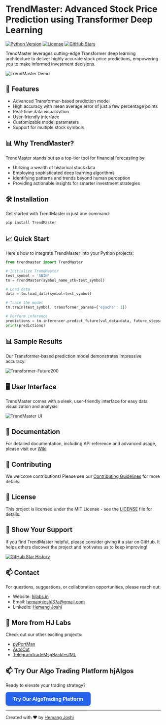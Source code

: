 # TrendMaster: Advanced Stock Price Prediction using Transformer Deep Learning

[![Python Version](https://img.shields.io/badge/python-3.7%2B-blue)](https://www.python.org/downloads/)
[![License](https://img.shields.io/badge/license-MIT-green)](https://opensource.org/licenses/MIT)
[![GitHub Stars](https://img.shields.io/github/stars/hemangjoshi37a/TrendMaster?style=social)](https://github.com/hemangjoshi37a/TrendMaster/stargazers)

TrendMaster leverages cutting-edge Transformer deep learning architecture to deliver highly accurate stock price predictions, empowering you to make informed investment decisions.

![TrendMaster Demo](https://user-images.githubusercontent.com/12392345/125791380-341cecb7-a605-4147-9310-e5055f30b220.gif)

## 🚀 Features

- Advanced Transformer-based prediction model
- High accuracy with mean average error of just a few percentage points
- Real-time data visualization
- User-friendly interface
- Customizable model parameters
- Support for multiple stock symbols

## 📊 Why TrendMaster?

TrendMaster stands out as a top-tier tool for financial forecasting by:

- Utilizing a wealth of historical stock data
- Employing sophisticated deep learning algorithms
- Identifying patterns and trends beyond human perception
- Providing actionable insights for smarter investment strategies

## 🛠️ Installation

Get started with TrendMaster in just one command:

```bash
pip install TrendMaster
```

## 📈 Quick Start

Here's how to integrate TrendMaster into your Python projects:

```python
from trendmaster import TrendMaster

# Initialize TrendMaster
test_symbol = 'SBIN'
tm = TrendMaster(symbol_name_stk=test_symbol)

# Load data
data = tm.load_data(symbol=test_symbol)

# Train the model
tm.train(test_symbol, transformer_params={'epochs': 1})

# Perform inference
predictions = tm.inferencer.predict_future(val_data=data, future_steps=100, symbol=test_symbol)
print(predictions)
```

## 📊 Sample Results

Our Transformer-based prediction model demonstrates impressive accuracy:

![Transformer-Future200](https://user-images.githubusercontent.com/12392345/125791397-a344831b-b28c-4660-b295-924cb7123872.png)

## 🖥️ User Interface

TrendMaster comes with a sleek, user-friendly interface for easy data visualization and analysis:

![TrendMaster UI](https://user-images.githubusercontent.com/12392345/125791827-a4597af0-1292-42d0-9eb1-118d7ef64cbc.png)

## 📘 Documentation

For detailed documentation, including API reference and advanced usage, please visit our [Wiki](https://github.com/hemangjoshi37a/TrendMaster/wiki).

## 🤝 Contributing

We welcome contributions! Please see our [Contributing Guidelines](CONTRIBUTING.md) for more details.

## 📝 License

This project is licensed under the MIT License - see the [LICENSE](LICENSE) file for details.

## 🌟 Show Your Support

If you find TrendMaster helpful, please consider giving it a star on GitHub. It helps others discover the project and motivates us to keep improving!

[![GitHub Star History](https://api.star-history.com/svg?repos=hemangjoshi37a/TrendMaster&type=Date)](https://star-history.com/#hemangjoshi37a/TrendMaster&Date)

## 📫 Contact

For questions, suggestions, or collaboration opportunities, please reach out:

- Website: [hjlabs.in](https://hjlabs.in/)
- Email: [hemangjoshi37a@gmail.com](mailto:hemangjoshi37a@gmail.com)
- LinkedIn: [Hemang Joshi](https://www.linkedin.com/in/hemang-joshi-046746aa)

## 🔗 More from HJ Labs

Check out our other exciting projects:
- [pyPortMan](https://github.com/hemangjoshi37a/pyPortMan)
- [AutoCut](https://github.com/hemangjoshi37a/AutoCut)
- [TelegramTradeMsgBacktestML](https://github.com/hemangjoshi37a/TelegramTradeMsgBacktestML)

## 📫 Try Our Algo Trading Platform hjAlgos

Ready to elevate your trading strategy? 

<a href="https://hjalgos.hjlabs.in" style="
    display: inline-block;
    padding: 12px 24px;
    background-color: #2563EB;
    color: #FFFFFF;
    text-decoration: none;
    border-radius: 8px;
    font-weight: bold;
    font-size: 16px;
    transition: background-color 0.3s, transform 0.3s;
    box-shadow: 0 4px 6px rgba(0, 0, 0, 0.1);
">
    Try Our AlgoTrading Platform
</a>

---

Created with ❤️ by [Hemang Joshi](https://github.com/hemangjoshi37a)
